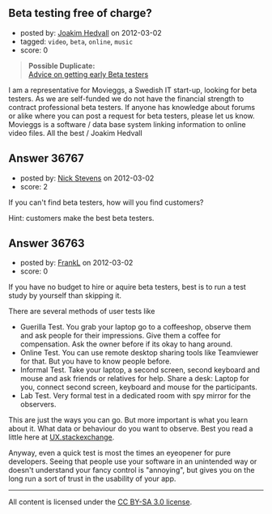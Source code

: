 ## Beta testing free of charge?

- posted by: [Joakim Hedvall](https://stackexchange.com/users/-1/16726-joakim-hedvall) on 2012-03-02
- tagged: `video`, `beta`, `online`, `music`
- score: 0

> **Possible Duplicate:**  
> [Advice on getting early Beta testers](http://answers.onstartups.com/questions/17275/advice-on-getting-early-beta-testers)  

<!-- End of automatically inserted text -->

I am a representative for Movieggs, a Swedish IT start-up, looking for beta testers. As we are self-funded we do not have the financial strength to contract professional beta testers. If anyone has knowledge about forums or alike where you can post a request for beta testers, please let us know. Movieggs is a software / data base system linking information to online video files. All the best / Joakim Hedvall


## Answer 36767

- posted by: [Nick Stevens](https://stackexchange.com/users/-1/15902-nick-stevens) on 2012-03-02
- score: 2

If you can't find beta testers, how will you find customers?

Hint: customers make the best beta testers.


## Answer 36763

- posted by: [FrankL](https://stackexchange.com/users/-1/16211-frankl) on 2012-03-02
- score: 0

<p>If you have no budget to hire or aquire beta testers, best is to run a test study by yourself than skipping it.</p>

<p>There are several methods of user tests like </p>

<ul>
<li>Guerilla Test. You grab your laptop go to a coffeeshop, observe them and ask people for their impressions. Give them a coffee for compensation. Ask the owner before if its okay to hang around.</li>
<li>Online Test. You can use remote desktop sharing tools like Teamviewer for that. But you have to know people before.</li>
<li>Informal Test. Take your laptop, a second screen, second keyboard and mouse and ask friends or relatives for help. Share a desk: Laptop for you, connect second screen, keyboard and mouse for the participants.</li>
<li>Lab Test. Very formal test in a dedicated room with spy mirror for the observers.</li>
</ul>

<p>This are just the ways you can go. But more important is what you learn about it. What data or behaviour do you want to observe. Best you read a little here at <a href="http://ux.stackexchange.com/search?q=test">UX.stackexchange</a>.</p>

<p>Anyway, even a quick test is most the times an eyeopener for pure developers. Seeing that people use your software in an unintended way or doesn't understand your fancy control is "annoying", but gives you on the long run a sort of trust in the usability of your app.</p>




---

All content is licensed under the [CC BY-SA 3.0 license](https://creativecommons.org/licenses/by-sa/3.0/).
